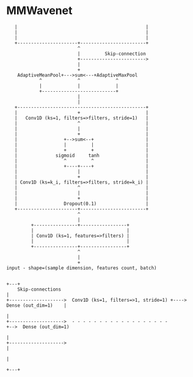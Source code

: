 # MMWavenet


       |                                               |
       |                                               |
       |                                               |
       +----------------------+------------------------+
                              ^
                              |         Skip-connection
                              +------------------------>
                              |
                              +
        AdaptiveMeanPool+--->sum<---+AdaptiveMaxPool
                ^             ^             ^
                |             |             |
                +---------------------------+
                              |
                              |
       +-----------------------------------------------+
       |                      +                        |
       |   Conv1D (ks=1, filters=>filters, stride=1)   |
       |                      ^                        |
       |                      |                        |
       |                      +                        |
       |                 +-->sum<--+                   |
       |                 |         |                   |
       |                 +         +                   |
       |              sigmoid     tanh                 |
       |                 ^         ^                   |
       |                 +----+----+                   |
       |                      |                        |
       |                      +                        |
       | Conv1D (ks=k_i, filters=>filters, stride=k_i) |
       |                      ^                        |
       |                      |                        |
       |                      +                        |
       |                 Dropout(0.1)                  |
       +----------------------+------------------------+
                              ^
                              |
             +----------------+-----------------+
             |                                  |
             | Conv1D (ks=1, features=>filters) |
             |                                  |
             +----------------+-----------------+
                              ^
                              |
                              +
    input - shape=(sample dimension, features count, batch)

                                                                                        +---+
        Skip-connections                                                                    |
    +-------------------->  Conv1D (ks=1, filters=>1, stride=1) +----> Dense (out_dim=1)    |
                                                                                            |
    +-------------------->  - - - - - - - - - - - - - - - - - -                             +-->  Dense (out_dim=1)
                                                                                            |
    +-------------------->                                                                  |
                                                                                            |
                                                                                        +---+


